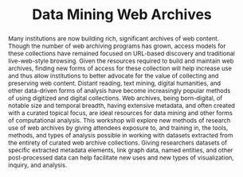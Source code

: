 ---
abstract: 'Many institutions are now building rich, significant archives of web content.
  Though the number of web archiving programs has grown, access models for these collections
  have remained focused on URL-based discovery and traditional live-web-style browsing.
  Given the resources required to build and maintain web archives, finding new forms
  of access for these collection will help increase use and thus allow institutions
  to better advocate for the value of collecting and preserving web content.

  Distant reading, text mining, digital humanities, and other data-driven forms of
  analysis have become increasingly popular methods of using digitized and digital
  collections. Web archives, being born-digital, of notable size and temporal breadth,
  having extensive metadata, and often created with a curated topical focus, are ideal
  resources for data mining and other forms of computational analysis.

  This workshop will explore new methods of research use of web archives by giving
  attendees exposure to, and training in, the tools, methods, and types of analysis
  possible in working with datasets extracted from the entirety of curated web archive
  collections. Giving researchers datasets of specific extracted metadata elements,
  link graph data, named entities, and other post-processed data can help facilitate
  new uses and new types of visualization, inquiry, and analysis.'
creators:
- Bailey, Jefferson
- Donovan, Lori
date: null
document_url: https://services.phaidra.univie.ac.at/api/object/o:429619/download
grand_parent: iPRES
institutions: []
keywords:
- web archiving
- data mining
- research
- access ipres 2015
landing_page_url: https://phaidra.univie.ac.at/o:429619
language: eng
layout: publication
license: CC BY 4.0 International
notes_url: null
parent: iPRES 2015
publication_type: paper
size: 323509
slides_url: null
source_name: iPRES
title: Data Mining Web Archives
year: 2015
---